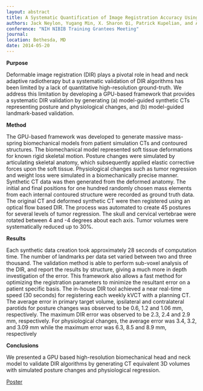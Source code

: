 ```yaml
---
layout: abstract
title: A Systematic Quantification of Image Registration Accuracy Using High-Resolution Patient-Specific Biomechanical Head-and-Neck Models
authors: Jack Neylon, Yugang Min, X. Sharon Qi, Patrick Kupelian, and Anand Santhanam
conference: "NIH NIBIB Training Grantees Meeting"
journal: 
location: Bethesda, MD
date: 2014-05-20
---
```

**Purpose**

 Deformable image registration (DIR) plays a pivotal role in head and neck adaptive radiotherapy but a systematic validation of DIR algorithms has been limited by a lack of quantitative high-resolution ground-truth. We address this limitation by developing a GPU-based framework that provides a systematic DIR validation by generating (a) model-guided synthetic CTs representing posture and physiological changes, and (b) model-guided landmark-based validation.

**Method**

 The GPU-based framework was developed to generate massive mass-spring biomechanical models from patient simulation CTs and contoured structures. The biomechanical model represented soft tissue deformations for known rigid skeletal motion. Posture changes were simulated by articulating skeletal anatomy, which subsequently applied elastic corrective forces upon the soft tissue. Physiological changes such as tumor regression and weight loss were simulated in a biomechanically precise manner. Synthetic CT data was then generated from the deformed anatomy. The initial and final positions for one hundred randomly chosen mass elements from each internal contoured structure were recorded as ground truth data. The original CT and deformed synthetic CT were then registered using an optical flow based DIR. The process was automated to create 45 postures for several levels of tumor regression. The skull and cervical vertebrae were rotated between 4 and -4 degrees about each axis. Tumor volumes were systematically reduced up to 30%.

**Results**

 Each synthetic data creation took approximately 28 seconds of computation time. The number of landmarks per data set varied between two and three thousand. The validation method is able to perform sub-voxel analysis of the DIR, and report the results by structure, giving a much more in depth investigation of the error. This framework also allows a fast method for optimizing the registration parameters to minimize the resultant error on a patient specific basis. The in-house DIR tool achieved a near real-time speed (30 seconds) for registering each weekly kVCT with a planning CT. The average error in primary target volume, ipsilateral and contralateral parotids for posture changes was observed to be 0.6, 1.2 and 1.06 mm, respectively. The maximum DIR error was observed to be 2.3, 2.4 and 2.9 mm, respectively. For physiological changes, the average error was 3.4, 3.2, and 3.09 mm while the maximum error was 6.3, 8.5 and 8.9 mm, respectively

**Conclusions**

 We presented a GPU based high-resolution biomechanical head and neck model to validate DIR algorithms by generating CT equivalent 3D volumes with simulated posture changes and physiological regression.

[Poster](/docs/2014-05-nibib-poster.pdf)


